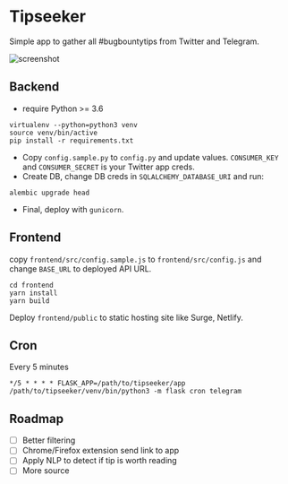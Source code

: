 # Tipseeker

Simple app to gather all #bugbountytips from Twitter and Telegram.

![screenshot](https://i.imgur.com/4BuzAM5l.png)

## Backend
- require Python >= 3.6

```
virtualenv --python=python3 venv
source venv/bin/active
pip install -r requirements.txt
```

- Copy `config.sample.py` to `config.py` and update values. `CONSUMER_KEY` and `CONSUMER_SECRET` is your Twitter app creds.
- Create DB, change DB creds in `SQLALCHEMY_DATABASE_URI` and run:

```
alembic upgrade head
```

- Final, deploy with `gunicorn`.

## Frontend

copy `frontend/src/config.sample.js` to `frontend/src/config.js` and change `BASE_URL` to deployed API URL.

```
cd frontend
yarn install
yarn build
```

Deploy `frontend/public` to static hosting site like Surge, Netlify.

## Cron

Every 5 minutes

```
*/5 * * * * FLASK_APP=/path/to/tipseeker/app /path/to/tipseeker/venv/bin/python3 -m flask cron telegram
```

## Roadmap

- [ ] Better filtering
- [ ] Chrome/Firefox extension send link to app
- [ ] Apply NLP to detect if tip is worth reading
- [ ] More source
